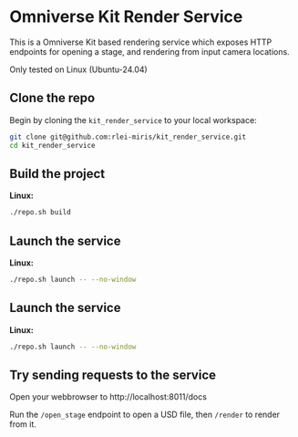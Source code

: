 # Omniverse Kit Render Service

This is a Omniverse Kit based rendering service which exposes HTTP endpoints for opening a stage, and rendering
from input camera locations.

Only tested on Linux (Ubuntu-24.04)

## Clone the repo

Begin by cloning the `kit_render_service` to your local workspace:

```bash
git clone git@github.com:rlei-miris/kit_render_service.git
cd kit_render_service
```

## Build the project

**Linux:**
```bash
./repo.sh build
```

## Launch the service

**Linux:**
```bash
./repo.sh launch -- --no-window
```

## Launch the service

**Linux:**
```bash
./repo.sh launch -- --no-window
```

## Try sending requests to the service

Open your webbrowser to http://localhost:8011/docs

Run the `/open_stage` endpoint to open a USD file, then `/render` to render from it.

